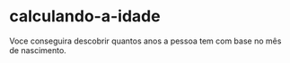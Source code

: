 # calculando-a-idade
Voce conseguira descobrir quantos anos a pessoa tem com base no mês de nascimento.
